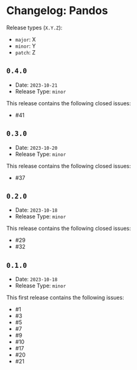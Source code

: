 # Changelog: Pandos

Release types (`X.Y.Z`):
* `major`: X
* `minor`: Y
* `patch`: Z

## `0.4.0`

* Date: `2023-10-21`
* Release Type: `minor`

This release contains the following closed issues:
* #41

## `0.3.0`

* Date: `2023-10-20`
* Release Type: `minor`

This release contains the following closed issues:
* #37

## `0.2.0`

* Date: `2023-10-18`
* Release Type: `minor`

This release contains the following closed issues:
* #29
* #32

## `0.1.0`

* Date: `2023-10-18`
* Release Type: `minor`

This first release contains the following issues:
* #1 
* #3 
* #5 
* #7 
* #9 
* #10 
* #17 
* #20 
* #21 

